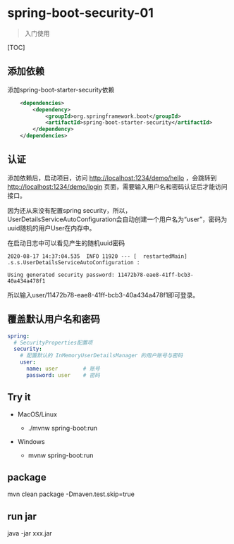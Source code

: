 # spring-boot-security-01

> 入门使用

[TOC]
## 添加依赖

添加spring-boot-starter-security依赖
```xml
    <dependencies>
        <dependency>
            <groupId>org.springframework.boot</groupId>
            <artifactId>spring-boot-starter-security</artifactId>
        </dependency>
    </dependencies>
```

## 认证

添加依赖后，启动项目，访问 [http://localhost:1234/demo/hello](http://localhost:1234/demo/hello) ，会跳转到 [http://localhost:1234/demo/login](http://localhost:1234/demo/login) 页面，需要输入用户名和密码认证后才能访问接口。

因为还从来没有配置spring security，所以，UserDetailsServiceAutoConfiguration会自动创建一个用户名为“user”，密码为uuid随机的用户User在内存中。

在启动日志中可以看见产生的随机uuid密码

```log
2020-08-17 14:37:04.535  INFO 11920 --- [  restartedMain] .s.s.UserDetailsServiceAutoConfiguration : 

Using generated security password: 11472b78-eae8-41ff-bcb3-40a434a478f1
```

所以输入user/11472b78-eae8-41ff-bcb3-40a434a478f1即可登录。

## 覆盖默认用户名和密码

```yaml
spring:
  # SecurityProperties配置项
  security:
    # 配置默认的 InMemoryUserDetailsManager 的用户账号与密码
    user:
      name: user        # 账号
      password: user    # 密码
```

## Try it

* MacOS/Linux
    * ./mvnw spring-boot:run

* Windows
    * mvnw spring-boot:run

## package

mvn clean package -Dmaven.test.skip=true

## run jar

java -jar xxx.jar

